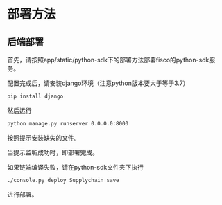# 部署方法

## 后端部署

首先，请按照app/static/python-sdk下的部署方法部署fisco的python-sdk服务。

配置完成后，请安装django环境（注意python版本要大于等于3.7）

```bash
pip install django
```

然后运行

```bash
python manage.py runserver 0.0.0.0:8000
```

按照提示安装缺失的文件。

当提示监听成功时，即部署完成。

如果链端编译失败，请在python-sdk文件夹下执行

```bash
./console.py deploy Supplychain save 
```

进行部署。